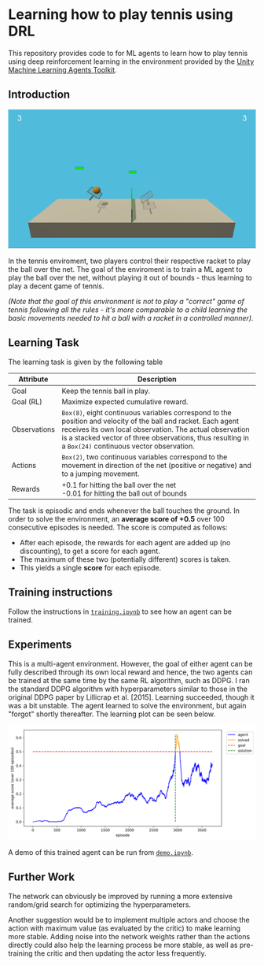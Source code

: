 # Learning how to play tennis using DRL

This repository provides code to for ML agents to learn how to play tennis using deep reinforcement learning in the environment provided by the [Unity Machine Learning Agents Toolkit](https://github.com/Unity-Technologies/ml-agents/blob/master/docs/Learning-Environment-Examples.md#reacher).

## Introduction

![Trained Agent](./assets/tennis.gif)

In the tennis enviroment, two players control their respective racket to play the ball over the net. The goal of the enviroment is to train a ML agent to play the ball over the net, without playing it out of bounds - thus learning to play a decent game of tennis. 

*(Note that the goal of this environment is not to play a "correct" game of tennis following all the rules - it's more comparable to a child learning the basic movements needed to hit a ball with a racket in a controlled manner).*

## Learning Task

The learning task is given by the following table

Attribute | Description
--- | ---
Goal | Keep the tennis ball in play.
Goal (RL) | Maximize expected cumulative reward.
Observations | `Box(8)`, eight continuous variables correspond to the position and velocity of the ball and racket. Each agent receives its own local observation. The actual observation is a stacked vector of three observations, thus resulting in a `Box(24)` continuous vector observation.
Actions | `Box(2)`, two continuous variables correspond to the movement in direction of the net (positive or negative) and to a jumping movement.
Rewards | +0.1 for hitting the ball over the net <br> -0.01 for hitting the ball out of bounds

The task is episodic and ends whenever the ball touches the ground. In order to solve the environment, an **average score of +0.5** over 100 consecutive episodes is needed. The score is computed as follows:
- After each episode, the rewards for each agent are added up (no discounting), to get a score for each agent. 
- The maximum of these two (potentially different) scores is taken.
- This yields a single **score** for each episode.

## Training instructions

Follow the instructions in [`training.ipynb`](./training.ipynb) to see how an agent can be trained.

## Experiments

This is a multi-agent environment. However, the goal of either agent can be fully described through its own local reward and hence, the two agents can be trained at the same time by the same RL algorithm, such as DDPG. I ran the standard DDPG algorithm with hyperparameters similar to those in the original DDPG paper by Lillicrap et al. [2015]. Learning succeeded, though it was a bit unstable. The agent learned to solve the environment, but again "forgot" shortly thereafter. The learning plot can be seen below.

![learning plot](./assets/score_plot.png)

A demo of this trained agent can be run from [`demo.ipynb`](./demo.ipynb).

## Further Work


The network can obviously be improved by running a more extensive random/grid search for optimizing the hyperparameters. 

Another suggestion would be to implement multiple actors and choose the action with maximum value (as evaluated by the critic) to make learning more stable. Adding noise into the network weights rather than the actions directly could also help the learning process be more stable, as well as pre-training the critic and then updating the actor less frequently. 
